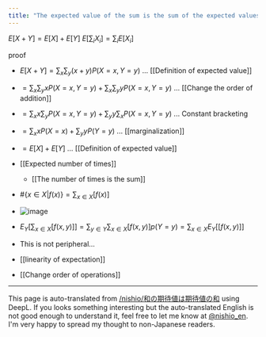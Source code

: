 ```yaml
---
title: "The expected value of the sum is the sum of the expected values"
---
```


$E[X+Y] = E[X] + E[Y]$
$E\left[\sum_i X_i\right] = \sum_iE[X_i]$

proof
- $E[X + Y] = \sum_x\sum_y (x + y) P(X=x, Y=y)$ ...  [[Definition of expected value]]
- $= \sum_x\sum_y x P(X=x, Y=y) + \sum_x\sum_y y P(X=x, Y=y)$ ...  [[Change the order of addition]]
- $= \sum_x x \sum_y P(X=x, Y=y) + \sum_y y \sum_x P(X=x, Y=y)$ ... Constant bracketing
- $= \sum_x x P(X=x) + \sum_y y P(Y=y)$ ...  [[marginalization]]
- $= E[X] + E[Y]$ ...  [[Definition of expected value]]


- [[Expected number of times]]
    - [[The number of times is the sum]]
- $\#\{x\in X | f(x) \} = \sum_{x\in X} [f(x)]$
- ![image](https://gyazo.com/815c8001c4a4f32e92c5b96b004c4ef1/thumb/1000)

- $E_Y\left[\sum_{x\in X} [f(x, y)] \right] = \sum_{y\in Y}\sum_{x\in X} [f(x, y)]p(Y=y) =  \sum_{x\in X} E_Y[[f(x, y)]]$
- This is not peripheral...

- [[linearity of expectation]]

- [[Change order of operations]]

---
This page is auto-translated from [/nishio/和の期待値は期待値の和](https://scrapbox.io/nishio/和の期待値は期待値の和) using DeepL. If you looks something interesting but the auto-translated English is not good enough to understand it, feel free to let me know at [@nishio_en](https://twitter.com/nishio_en). I'm very happy to spread my thought to non-Japanese readers.
